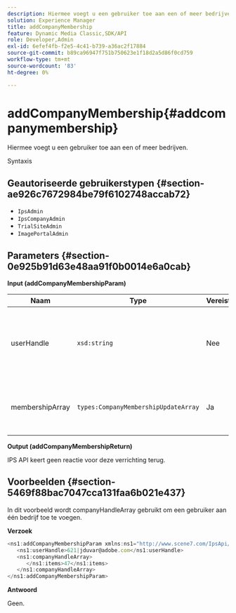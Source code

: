 ```yaml
---
description: Hiermee voegt u een gebruiker toe aan een of meer bedrijven.
solution: Experience Manager
title: addCompanyMembership
feature: Dynamic Media Classic,SDK/API
role: Developer,Admin
exl-id: 6efef4fb-f2e5-4c41-b739-a36ac2f17884
source-git-commit: b89ca96947f751b750623e1f18d2a5d86f0cd759
workflow-type: tm+mt
source-wordcount: '83'
ht-degree: 0%

---
```


# addCompanyMembership{#addcompanymembership}

Hiermee voegt u een gebruiker toe aan een of meer bedrijven.

Syntaxis

## Geautoriseerde gebruikerstypen {#section-ae926c7672984be79f6102748accab72}

* `IpsAdmin`
* `IpsCompanyAdmin`
* `TrialSiteAdmin`
* `ImagePortalAdmin`

## Parameters {#section-0e925b91d63e48aa91f0b0014e6a0cab}

**Input (addCompanyMembershipParam)**

| Naam | Type | Vereist | Beschrijving |
|---|---|---|---|
| userHandle | `xsd:string` | Nee | De handgreep voor de gebruiker wiens lidmaatschap u wilt toevoegen. |
| membershipArray | `types:CompanyMembershipUpdateArray` | Ja | Een array van bedrijven waaraan u de gebruiker toevoegt. |

**Output (addCompanyMembershipReturn)**

IPS API keert geen reactie voor deze verrichting terug.

## Voorbeelden {#section-5469f88bac7047cca131faa6b021e437}

In dit voorbeeld wordt companyHandleArray gebruikt om een gebruiker aan één bedrijf toe te voegen.

**Verzoek**

```javascript {.line-numbers}
<ns1:addCompanyMembershipParam xmlns:ns1="http://www.scene7.com/IpsApi/xsd">
   <ns1:userHandle>621|jduvar@adobe.com</ns1:userHandle>
   <ns1:companyHandleArray>
      </ns1:items>47</ns1:items>
   </ns1:companyHandleArray>
</ns1:addCompanyMembershipParam>
```

**Antwoord**

Geen.

